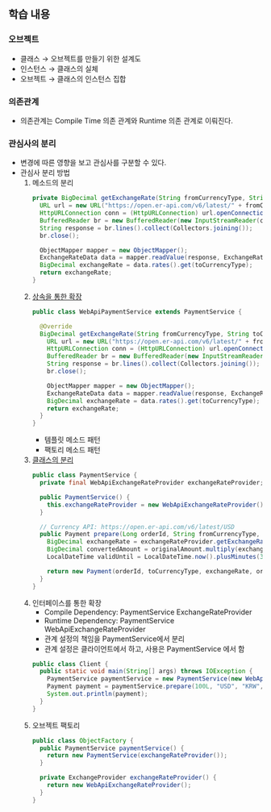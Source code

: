## 학습 내용

### 오브젝트

- 클래스 → 오브젝트를 만들기 위한 설계도
- 인스턴스 → 클래스의 실체
- 오브젝트 → 클래스의 인스턴스 집합

### 의존관계

- 의존관계는 Compile Time 의존 관계와 Runtime 의존 관계로 이뤄진다.

### 관심사의 분리

- 변경에 따른 영향을 보고 관심사를 구분할 수 있다.
- 관심사 분리 방법
  1. 메소드의 분리
      ```java
      private BigDecimal getExchangeRate(String fromCurrencyType, String toCurrencyType) throws IOException {
        URL url = new URL("https://open.er-api.com/v6/latest/" + fromCurrencyType);
        HttpURLConnection conn = (HttpURLConnection) url.openConnection();
        BufferedReader br = new BufferedReader(new InputStreamReader(conn.getInputStream()));
        String response = br.lines().collect(Collectors.joining());
        br.close();

        ObjectMapper mapper = new ObjectMapper();
        ExchangeRateData data = mapper.readValue(response, ExchangeRateData.class);
        BigDecimal exchangeRate = data.rates().get(toCurrencyType);
        return exchangeRate;
      }
      ```
  2. [상속을 통한 확장](https://github.com/hossi97/study-spring-6/commit/a63ac61adf462b09fba2ff5328751cfeb87454b5)
      ```java
      public class WebApiPaymentService extends PaymentService {

        @Override
        BigDecimal getExchangeRate(String fromCurrencyType, String toCurrencyType) throws IOException {
          URL url = new URL("https://open.er-api.com/v6/latest/" + fromCurrencyType);
          HttpURLConnection conn = (HttpURLConnection) url.openConnection();
          BufferedReader br = new BufferedReader(new InputStreamReader(conn.getInputStream()));
          String response = br.lines().collect(Collectors.joining());
          br.close();

          ObjectMapper mapper = new ObjectMapper();
          ExchangeRateData data = mapper.readValue(response, ExchangeRateData.class);
          BigDecimal exchangeRate = data.rates().get(toCurrencyType);
          return exchangeRate;
        }
      }
      ```
     - 템플릿 메소드 패턴
     - 팩토리 메소드 패턴
  3. [클래스의 분리](https://github.com/hossi97/study-spring-6/commit/3e9e015437556cd5cebe544ad9bae555fef8bb2a)
     ```java
     public class PaymentService {
       private final WebApiExchangeRateProvider exchangeRateProvider;

       public PaymentService() {
         this.exchangeRateProvider = new WebApiExchangeRateProvider();
       }

       // Currency API: https://open.er-api.com/v6/latest/USD
       public Payment prepare(Long orderId, String fromCurrencyType, String toCurrencyType, BigDecimal originalAmount) throws IOException {
         BigDecimal exchangeRate = exchangeRateProvider.getExchangeRate(fromCurrencyType, toCurrencyType);
         BigDecimal convertedAmount = originalAmount.multiply(exchangeRate);
         LocalDateTime validUntil = LocalDateTime.now().plusMinutes(30);

         return new Payment(orderId, toCurrencyType, exchangeRate, originalAmount, convertedAmount, validUntil);
       }
     }
     ```
  4. 인터페이스를 통한 확장
     - Compile Dependency: PaymentService ExchangeRateProvider
     - Runtime Dependency: PaymentService WebApiExchangeRateProvider
     - 관계 설정의 책임을 PaymentService에서 분리
     - 관계 설정은 클라이언트에서 하고, 사용은 PaymentService 에서 함
     ```java
     public class Client {
       public static void main(String[] args) throws IOException {
         PaymentService paymentService = new PaymentService(new WebApiExchangeRateProvider());
         Payment payment = paymentService.prepare(100L, "USD", "KRW", BigDecimal.valueOf(50.7));
         System.out.println(payment);
       }
     }
     ```
  5. 오브젝트 팩토리
     ```java
     public class ObjectFactory {
       public PaymentService paymentService() {
         return new PaymentService(exchangeRateProvider());
       }

       private ExchangeProvider exchangeRateProvider() {
         return new WebApiExchangeRateProvider();
       }
     }
     ```
